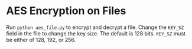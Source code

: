 # AES Encryption on Files

Run `python aes_file.py` to encrypt and decrypt a file. Change the `KEY_SZ` field in the file to change the key size. The default is 128 bits. `KEY_SZ` must be either of 128, 192, or 256.